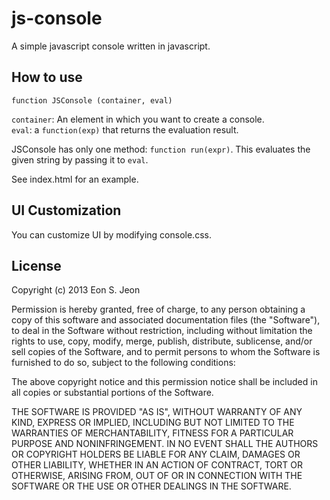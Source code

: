 
js-console
==========

A simple javascript console written in javascript.


How to use
----------

    function JSConsole (container, eval)

`container`: An element in which you want to create a console.  
`eval`: a `function(exp)` that returns the evaluation result.  

JSConsole has only one method: `function run(expr)`. This evaluates the given string by passing it to `eval`.


See index.html for an example.


UI Customization
----------------

You can customize UI by modifying console.css.


License
-------

Copyright (c) 2013 Eon S. Jeon

Permission is hereby granted, free of charge, to any person obtaining a copy of this software and associated documentation files (the "Software"), to deal in the Software without restriction, including without limitation the rights to use, copy, modify, merge, publish, distribute, sublicense, and/or sell copies of the Software, and to permit persons to whom the Software is furnished to do so, subject to the following conditions:

The above copyright notice and this permission notice shall be included in all copies or substantial portions of the Software.

THE SOFTWARE IS PROVIDED "AS IS", WITHOUT WARRANTY OF ANY KIND, EXPRESS OR IMPLIED, INCLUDING BUT NOT LIMITED TO THE WARRANTIES OF MERCHANTABILITY, FITNESS FOR A PARTICULAR PURPOSE AND NONINFRINGEMENT. IN NO EVENT SHALL THE AUTHORS OR COPYRIGHT HOLDERS BE LIABLE FOR ANY CLAIM, DAMAGES OR OTHER LIABILITY, WHETHER IN AN ACTION OF CONTRACT, TORT OR OTHERWISE, ARISING FROM, OUT OF OR IN CONNECTION WITH THE SOFTWARE OR THE USE OR OTHER DEALINGS IN THE SOFTWARE.

